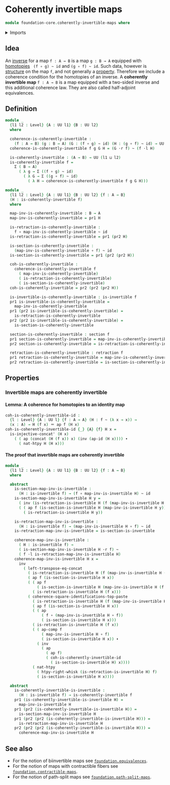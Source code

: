# Coherently invertible maps

```agda
module foundation-core.coherently-invertible-maps where
```

<details><summary>Imports</summary>

```agda
open import foundation.action-on-identifications-functions
open import foundation.commuting-squares-of-identifications
open import foundation.dependent-pair-types
open import foundation.universe-levels

open import foundation-core.function-types
open import foundation-core.homotopies
open import foundation-core.identity-types
open import foundation-core.invertible-maps
open import foundation-core.retractions
open import foundation-core.sections
```

</details>

## Idea

An [inverse](foundation-core.invertible-maps.md) for a map `f : A → B` is a map
`g : B → A` equipped with [homotopies](foundation-core.homotopies.md)
` (f ∘ g) ~ id` and `(g ∘ f) ~ id`. Such data, however is
[structure](foundation.structure.md) on the map `f`, and not generally a
[property](foundation-core.propositions.md). Therefore we include a coherence
condition for the homotopies of an inverse. A **coherently invertible map**
`f : A → B` is a map equipped with a two-sided inverse and this additional
coherence law. They are also called half-adjoint equivalences.

## Definition

```agda
module _
  {l1 l2 : Level} {A : UU l1} {B : UU l2}
  where

  coherence-is-coherently-invertible :
    (f : A → B) (g : B → A) (G : (f ∘ g) ~ id) (H : (g ∘ f) ~ id) → UU (l1 ⊔ l2)
  coherence-is-coherently-invertible f g G H = (G ·r f) ~ (f ·l H)

  is-coherently-invertible : (A → B) → UU (l1 ⊔ l2)
  is-coherently-invertible f =
    Σ ( B → A)
      ( λ g → Σ ((f ∘ g) ~ id)
        ( λ G → Σ ((g ∘ f) ~ id)
          ( λ H → coherence-is-coherently-invertible f g G H)))

module _
  {l1 l2 : Level} {A : UU l1} {B : UU l2} {f : A → B}
  (H : is-coherently-invertible f)
  where

  map-inv-is-coherently-invertible : B → A
  map-inv-is-coherently-invertible = pr1 H

  is-retraction-is-coherently-invertible :
    f ∘ map-inv-is-coherently-invertible ~ id
  is-retraction-is-coherently-invertible = pr1 (pr2 H)

  is-section-is-coherently-invertible :
    (map-inv-is-coherently-invertible ∘ f) ~ id
  is-section-is-coherently-invertible = pr1 (pr2 (pr2 H))

  coh-is-coherently-invertible :
    coherence-is-coherently-invertible f
      ( map-inv-is-coherently-invertible)
      ( is-retraction-is-coherently-invertible)
      ( is-section-is-coherently-invertible)
  coh-is-coherently-invertible = pr2 (pr2 (pr2 H))

  is-invertible-is-coherently-invertible : is-invertible f
  pr1 is-invertible-is-coherently-invertible =
    map-inv-is-coherently-invertible
  pr1 (pr2 is-invertible-is-coherently-invertible) =
    is-retraction-is-coherently-invertible
  pr2 (pr2 is-invertible-is-coherently-invertible) =
    is-section-is-coherently-invertible

  section-is-coherently-invertible : section f
  pr1 section-is-coherently-invertible = map-inv-is-coherently-invertible
  pr2 section-is-coherently-invertible = is-retraction-is-coherently-invertible

  retraction-is-coherently-invertible : retraction f
  pr1 retraction-is-coherently-invertible = map-inv-is-coherently-invertible
  pr2 retraction-is-coherently-invertible = is-section-is-coherently-invertible
```

## Properties

### Invertible maps are coherently invertible

#### Lemma: A coherence for homotopies to an identity map

```agda
coh-is-coherently-invertible-id :
  {l : Level} {A : UU l} {f : A → A} (H : f ~ (λ x → x)) →
  (x : A) → H (f x) ＝ ap f (H x)
coh-is-coherently-invertible-id {_} {A} {f} H x =
  is-injective-concat' (H x)
    ( ( ap (concat (H (f x)) x) (inv (ap-id (H x)))) ∙
      ( nat-htpy H (H x)))
```

#### The proof that invertible maps are coherently invertible

```agda
module _
  {l1 l2 : Level} {A : UU l1} {B : UU l2} {f : A → B}
  where

  abstract
    is-section-map-inv-is-invertible :
      (H : is-invertible f) → (f ∘ map-inv-is-invertible H) ~ id
    is-section-map-inv-is-invertible H y =
      ( inv (is-retraction-is-invertible H (f (map-inv-is-invertible H y)))) ∙
      ( ( ap f (is-section-is-invertible H (map-inv-is-invertible H y))) ∙
        ( is-retraction-is-invertible H y))

    is-retraction-map-inv-is-invertible :
      (H : is-invertible f) → (map-inv-is-invertible H ∘ f) ~ id
    is-retraction-map-inv-is-invertible = is-section-is-invertible

    coherence-map-inv-is-invertible :
      ( H : is-invertible f) →
      ( is-section-map-inv-is-invertible H ·r f) ~
      ( f ·l is-retraction-map-inv-is-invertible H)
    coherence-map-inv-is-invertible H x =
      inv
        ( left-transpose-eq-concat
          ( is-retraction-is-invertible H (f (map-inv-is-invertible H (f x))))
          ( ap f (is-section-is-invertible H x))
          ( ( ap f
              ( is-section-is-invertible H (map-inv-is-invertible H (f x)))) ∙
            ( is-retraction-is-invertible H (f x)))
          ( coherence-square-identifications-top-paste
            ( is-retraction-is-invertible H (f (map-inv-is-invertible H (f x))))
            ( ap f (is-section-is-invertible H x))
            ( ( ap
                ( f ∘ (map-inv-is-invertible H ∘ f))
                ( is-section-is-invertible H x)))
            ( is-retraction-is-invertible H (f x))
            ( ( ap-comp f
                ( map-inv-is-invertible H ∘ f)
                ( is-section-is-invertible H x)) ∙
              ( inv
                ( ap
                  ( ap f)
                  ( coh-is-coherently-invertible-id
                    ( is-section-is-invertible H) x))))
            ( nat-htpy
              ( htpy-right-whisk (is-retraction-is-invertible H) f)
              ( is-section-is-invertible H x))))

  abstract
    is-coherently-invertible-is-invertible :
      (H : is-invertible f) → is-coherently-invertible f
    pr1 (is-coherently-invertible-is-invertible H) =
      map-inv-is-invertible H
    pr1 (pr2 (is-coherently-invertible-is-invertible H)) =
      is-section-map-inv-is-invertible H
    pr1 (pr2 (pr2 (is-coherently-invertible-is-invertible H))) =
      is-retraction-map-inv-is-invertible H
    pr2 (pr2 (pr2 (is-coherently-invertible-is-invertible H))) =
      coherence-map-inv-is-invertible H
```

## See also

- For the notion of biinvertible maps see
  [`foundation.equivalences`](foundation.equivalences.md).
- For the notion of maps with contractible fibers see
  [`foundation.contractible-maps`](foundation.contractible-maps.md).
- For the notion of path-split maps see
  [`foundation.path-split-maps`](foundation.path-split-maps.md).
